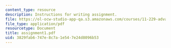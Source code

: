 ```yaml
---
content_type: resource
description: Instructions for writing assignment.
file: https://ol-ocw-studio-app-qa.s3.amazonaws.com/courses/11-229-advanced-writing-seminar-spring-2004/3829fab6747e8c7a1e547e24d8096b53_assignment1.pdf
file_type: application/pdf
resourcetype: Document
title: assignment1.pdf
uid: 3829fab6-747e-8c7a-1e54-7e24d8096b53
---
```

